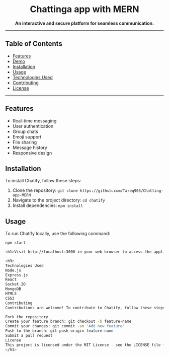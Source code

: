 <h1 align="center">Chattinga app with MERN</h1>


<p align="center">
  <strong>An interactive and secure platform for seamless communication.</strong>
</p>

---

## Table of Contents

- [Features](#features)
- [Demo](#demo)
- [Installation](#installation)
- [Usage](#usage)
- [Technologies Used](#technologies-used)
- [Contributing](#contributing)
- [License](#license)

---

## Features

- Real-time messaging
- User authentication
- Group chats
- Emoji support
- File sharing
- Message history
- Responsive design


## Installation

To install Chatify, follow these steps:

1. Clone the repository: `git clone https://github.com/Tareq905/Chatting-app-MERN`
2. Navigate to the project directory: `cd chatify`
3. Install dependencies: `npm install`

## Usage

To run Chatify locally, use the following command:

```bash
npm start

<h1>Visit http://localhost:3000 in your web browser to access the application.</h1>

<h3>
Technologies Used
Node.js
Express.js
React
Socket.IO
MongoDB
HTML5
CSS3
Contributing
Contributions are welcome! To contribute to Chatify, follow these steps:

Fork the repository
Create your feature branch: git checkout -b feature-name
Commit your changes: git commit -am 'Add new feature'
Push to the branch: git push origin feature-name
Submit a pull request
License
This project is licensed under the MIT License - see the LICENSE file for details.
</h3>
